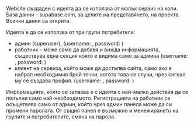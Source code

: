 Website създаден с идеята да се използва от малък сервиз на коли.
База данни - supabase.com, за целите на представянето, на проекта. Всички данни са открити.

Идеята е да се използва от три групи потребители:
 - админ (superuser), (username: , password: )
 - работник - може само да добавя и вижда информацията, съществува една секция която е видима само за админа (username: , password: )
 - клиент на сервиза, който може да достъпва сайта, само ако е набрал необходимия брой точки, когото това се случи, чрез сигнал му се създава профил. (username: , password: )

Информацията, която се запазва е с идеята с най-малко действия да се попълни само най-необходимото.
Регистрацията на работник се осъщетвява само от админ, който чрез админ панела може да си промени паролата. 
От същия панел е възможно и менежирането на групите и потребителите, смяна на парола.



